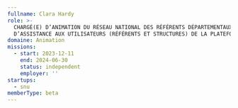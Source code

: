 ```yaml
---
fullname: Clara Hardy
role: >-
  CHARGÉ(E) D’ANIMATION DU RÉSEAU NATIONAL DES RÉFÉRENTS DÉPARTEMENTAUX ET
  D’ASSISTANCE AUX UTILISATEURS (RÉFÉRENTS ET STRUCTURES) DE LA PLATEFORME ADMIN
domaine: Animation
missions:
  - start: 2023-12-11
    end: 2024-06-30
    status: independent
    employer: ''
startups:
  - snu
memberType: beta
---
```


